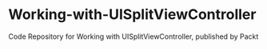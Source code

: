 # Working-with-UISplitViewController
Code Repository for Working with UISplitViewController, published by Packt
